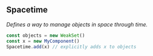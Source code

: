 ## Spacetime

_Defines a way to manage objects in space through time._

```js
const objects = new WeakSet()
const x = new MyComponent()
Spacetime.add(x) // explicitly adds x to objects
```
